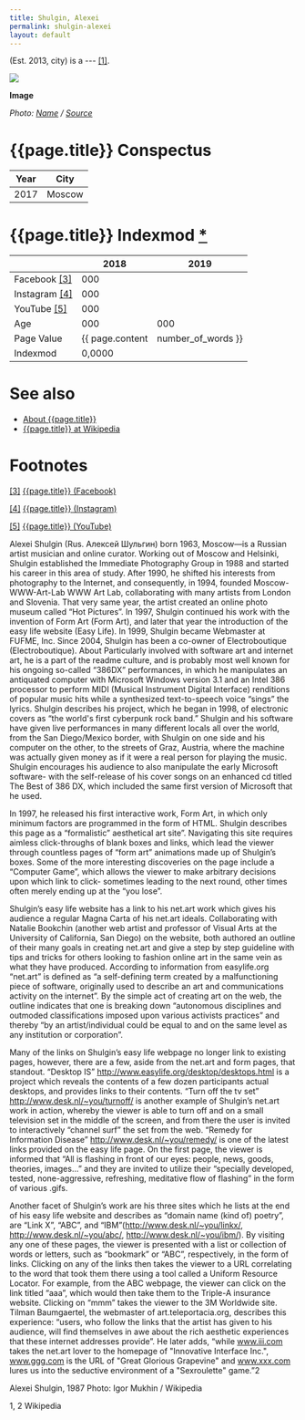 ```yaml
---
title: Shulgin, Alexei
permalink: shulgin-alexei
layout: default
---
```


(Est. 2013, city) is a --- <span id="a1">[\[1\]](#f1)</span>.

![](/encyclopedia/images/{{page.permalink}}.jpg)

**Image**

*Photo: [Name](index) / [Source](index)*

# {{page.title}} Conspectus

|Year|City|
|-|-|
|2017|Moscow|

# {{page.title}} Indexmod [*](indexmod)

||2018|2019|
|-|-|-|
|Facebook <span id="a3">[\[3\]](#f3)</span>|000||
|Instagram <span id="a4">[\[4\]](#f4)</span>|000||
|YouTube <span id="a5">[\[5\]](#f5)</span>|000||
|Age|000|000|
|Page Value|{{ page.content | number_of_words }}||
|Indexmod|0,0000||

# See also

+ [About {{page.title}}](index)
+ [{{page.title}} at Wikipedia](index)

# Footnotes

[[3]](#a3) <span id="f3"></span> [{{page.title}} (Facebook)](index)

[[4]](#a4) <span id="f4"></span> [{{page.title}} (Instagram)](index)

[[5]](#a5) <span id="f5"></span> [{{page.title}} (YouTube)](index)



Alexei Shulgin (Rus. Алексей Шульгин) born 1963, Moscow—is a Russian artist  musician and online curator. Working out of Moscow and Helsinki, Shulgin established the Immediate Photography Group in 1988 and started his career in this area of study. After 1990, he shifted his interests from photography to the Internet, and consequently, in 1994, founded Moscow-WWW-Art-Lab WWW Art Lab, collaborating with many artists from London and Slovenia. That very same year, the artist created an online photo museum called “Hot Pictures”. In 1997, Shulgin continued his work with the invention of Form Art (Form Art), and later that year the introduction of the easy life website (Easy Life). In 1999, Shulgin became Webmaster at FUFME, Inc. Since 2004, Shulgin has been a co-owner of Electroboutique (Electroboutique).
About
Particularly involved with software art and internet art, he is a part of the readme culture, and is probably most well known for his ongoing so-called “386DX” performances, in which he manipulates an antiquated computer with Microsoft Windows version 3.1 and an Intel 386 processor to perform MIDI (Musical Instrument Digital Interface) renditions of popular music hits while a synthesized text-to-speech voice “sings” the lyrics. Shulgin describes his project, which he began in 1998, of electronic covers as “the world's first cyberpunk rock band.” Shulgin and his software have given live performances in many different locals all over the world, from the San Diego/Mexico border, with Shulgin on one side and his computer on the other, to the streets of Graz, Austria, where the machine was actually given money as if it were a real person for playing the music. Shulgin encourages his audience to also manipulate the early Microsoft software- with the self-release of his cover songs on an enhanced cd titled The Best of 386 DX, which included the same first version of Microsoft that he used.

In 1997, he released his first interactive work, Form Art, in which only minimum factors are programmed in the form of HTML. Shulgin describes this page as a “formalistic” aesthetical art site”. Navigating this site requires aimless click-throughs of blank boxes and links, which lead the viewer through countless pages of “form art” animations made up of Shulgin’s boxes. Some of the more interesting discoveries on the page include a “Computer Game”, which allows the viewer to make arbitrary decisions upon which link to click- sometimes leading to the next round, other times often merely ending up at the “you lose”.

Shulgin’s easy life website has a link to his net.art work which gives his audience a regular Magna Carta of his net.art ideals. Collaborating with Natalie Bookchin (another web artist and professor of Visual Arts at the University of California, San Diego) on the website, both authored an outline of their many goals in creating net.art and give a step by step guideline with tips and tricks for others looking to fashion online art in the same vein as what they have produced. According to information from easylife.org “net.art” is defined as “a self-defining term created by a malfunctioning piece of software, originally used to describe an art and communications activity on the internet”. By the simple act of creating art on the web, the outline indicates that one is breaking down “autonomous disciplines and outmoded classifications imposed upon various activists practices” and thereby “by an artist/individual could be equal to and on the same level as any institution or corporation”.

Many of the links on Shulgin’s easy life webpage no longer link to existing pages, however, there are a few, aside from the net.art and form pages, that standout. “Desktop IS” http://www.easylife.org/desktop/desktops.html is a project which reveals the contents of a few dozen participants actual desktops, and provides links to their contents. “Turn off the tv set” http://www.desk.nl/~you/turnoff/ is another example of Shulgin’s net.art work in action, whereby the viewer is able to turn off and on a small television set in the middle of the screen, and from there the user is invited to interactively “channel surf” the set from the web. “Remedy for Information Disease” http://www.desk.nl/~you/remedy/ is one of the latest links provided on the easy life page. On the first page, the viewer is informed that “All is flashing in front of our eyes: people, news, goods, theories, images...” and they are invited to utilize their “specially developed, tested, none-aggressive, refreshing, meditative flow of flashing” in the form of various .gifs.

Another facet of Shulgin’s work are his three sites which he lists at the end of his easy life website and describes as “domain name (kind of) poetry”, are “Link X”, “ABC”, and “IBM”(http://www.desk.nl/~you/linkx/, http://www.desk.nl/~you/abc/, http://www.desk.nl/~you/ibm/). By visiting any one of these pages, the viewer is presented with a list or collection of words or letters, such as “bookmark” or “ABC”, respectively, in the form of links. Clicking on any of the links then takes the viewer to a URL correlating to the word that took them there using a tool called a Uniform Resource Locator. For example, from the ABC webpage, the viewer can click on the link titled “aaa”, which would then take them to the Triple-A insurance website. Clicking on “mmm” takes the viewer to the 3M Worldwide site. Tilman Baumgaertel, the webmaster of art.teleportacia.org, describes this experience: “users, who follow the links that the artist has given to his audience, will find themselves in awe about the rich aesthetic experiences that these internet addresses provide”. He later adds, “while www.iii.com takes the net.art lover to the homepage of "Innovative Interface Inc.", www.ggg.com is the URL of "Great Glorious Grapevine" and www.xxx.com lures us into the seductive environment of a "Sexroulette" game.”2



Alexei Shulgin, 1987
Photo: Igor Mukhin / Wikipedia


1, 2 Wikipedia
